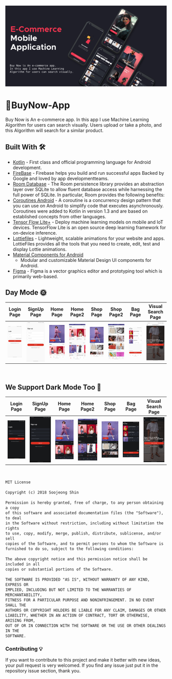 ![GitHub Cards Preview](https://github.com/JahidHasanCO/BuyNow-App/blob/master/ART/cover.png)

# 🔖BuyNow-App
Buy Now is An e-commerce app. In this app I use Machine Learning Algorithm for users can search visually. Users upload or take a photo, and this Algorithm will search for a similar product.

## Built With 🛠

- [Kotlin](https://kotlinlang.org/) - First class and official programming language for Android
  development.
- [FireBase](https://firebase.google.com/) - Firebase helps you build and run successful apps Backed by Google and loved by    app developmentteams.
- [Room Database](https://developer.android.com/training/data-storage/room) - The Room persistence library provides an abstraction layer over SQLite to allow fluent database access while harnessing the full power of SQLite. In particular, Room provides the following benefits:
- [Coroutines Android](https://developer.android.com/kotlin/coroutines) - A coroutine is a concurrency design pattern that you can use on Android to simplify code that executes asynchronously. Coroutines were added to Kotlin in version 1.3 and are based on established concepts from other languages.
- [Tensor Flow Lite+](https://www.tensorflow.org/lite) - Deploy machine learning models on mobile and IoT devices. TensorFlow Lite is an open     source deep learning framework for on-device inference.
- [Lottiefiles](https://lottiefiles.com/) - Lightweight, scalable animations for your website and apps. LottieFiles provides all the tools that you need to create, edit, test and display Lottie animations.
- [Material Components for Android](https://github.com/material-components/material-components-android)
  - Modular and customizable Material Design UI components for Android.
- [Figma](https://figma.com/) - Figma is a vector graphics editor and prototyping tool which is
  primarily web-based.


## Day Mode 🌞
Login Page | SignUp Page | Home Page | Home Page2 | Shop Page | Shop Page2 | Bag Page | Visual Search Page
--- | --- | --- |--- |--- |--- |--- |---  
![](https://github.com/JahidHasanCO/BuyNow-App/blob/master/ART/Login_activity.png) | ![](https://github.com/JahidHasanCO/BuyNow-App/blob/master/ART/SignUp_activity.png) | ![](https://github.com/JahidHasanCO/BuyNow-App/blob/master/ART/Home_activity.png) | ![](https://github.com/JahidHasanCO/BuyNow-App/blob/master/ART/Home_activity2.png) | ![](https://github.com/JahidHasanCO/BuyNow-App/blob/master/ART/Shop.png) | ![](https://github.com/JahidHasanCO/BuyNow-App/blob/master/ART/Shop2.png) | ![](https://github.com/JahidHasanCO/BuyNow-App/blob/master/ART/Bag_activity.png) | ![](https://github.com/JahidHasanCO/BuyNow-App/blob/master/ART/Visual_search_activity.png) 

<br />

## We Support Dark Mode Too 🌚
Login Page | SignUp Page | Home Page | Home Page2 | Shop Page | Bag Page | Visual Search Page
--- | --- | --- |--- |--- |--- |--- 
![](https://github.com/JahidHasanCO/BuyNow-App/blob/master/ART/Login_activity_dark.png) | ![](https://github.com/JahidHasanCO/BuyNow-App/blob/master/ART/SignUp_activity_dark.png) | ![](https://github.com/JahidHasanCO/BuyNow-App/blob/master/ART/Home_activity_dark.png) | ![](https://github.com/JahidHasanCO/BuyNow-App/blob/master/ART/Home_activity2_dark.png) | ![](https://github.com/JahidHasanCO/BuyNow-App/blob/master/ART/Shop_dark.png) |  ![](https://github.com/JahidHasanCO/BuyNow-App/blob/master/ART/Bag_activity_dark.png) | ![](https://github.com/JahidHasanCO/BuyNow-App/blob/master/ART/Visual_search_activity_dark.png) 

<br />

```
MIT License

Copyright (c) 2018 Soojeong Shin

Permission is hereby granted, free of charge, to any person obtaining a copy
of this software and associated documentation files (the "Software"), to deal
in the Software without restriction, including without limitation the rights
to use, copy, modify, merge, publish, distribute, sublicense, and/or sell
copies of the Software, and to permit persons to whom the Software is
furnished to do so, subject to the following conditions:

The above copyright notice and this permission notice shall be included in all
copies or substantial portions of the Software.

THE SOFTWARE IS PROVIDED "AS IS", WITHOUT WARRANTY OF ANY KIND, EXPRESS OR
IMPLIED, INCLUDING BUT NOT LIMITED TO THE WARRANTIES OF MERCHANTABILITY,
FITNESS FOR A PARTICULAR PURPOSE AND NONINFRINGEMENT. IN NO EVENT SHALL THE
AUTHORS OR COPYRIGHT HOLDERS BE LIABLE FOR ANY CLAIM, DAMAGES OR OTHER
LIABILITY, WHETHER IN AN ACTION OF CONTRACT, TORT OR OTHERWISE, ARISING FROM,
OUT OF OR IN CONNECTION WITH THE SOFTWARE OR THE USE OR OTHER DEALINGS IN THE
SOFTWARE.
```

### Contributing 💡
If you want to contribute to this project and make it better with new ideas, your pull request is very welcomed.
If you find any issue just put it in the repository issue section, thank you.

